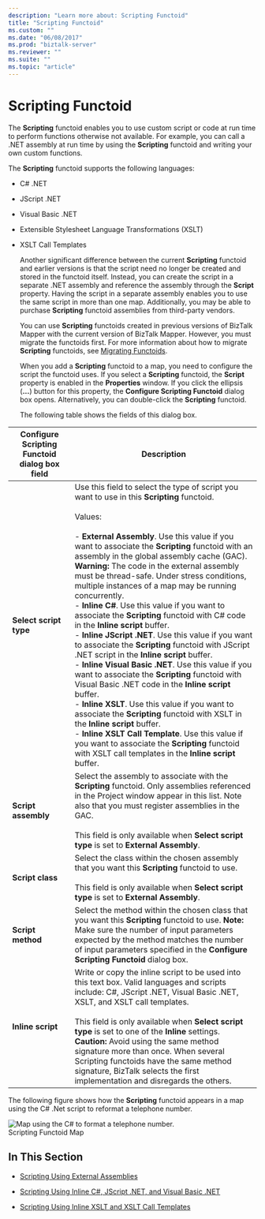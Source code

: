 ```yaml
---
description: "Learn more about: Scripting Functoid"
title: "Scripting Functoid"
ms.custom: ""
ms.date: "06/08/2017"
ms.prod: "biztalk-server"
ms.reviewer: ""
ms.suite: ""
ms.topic: "article"
---
```

# Scripting Functoid
The **Scripting** functoid enables you to use custom script or code at run time to perform functions otherwise not available. For example, you can call a .NET assembly at run time by using the **Scripting** functoid and writing your own custom functions.  
  
 The **Scripting** functoid supports the following languages:  
  
- C# .NET  
  
- JScript .NET  
  
- Visual Basic .NET  
  
- Extensible Stylesheet Language Transformations (XSLT)  
  
- XSLT Call Templates  
  
  Another significant difference between the current **Scripting** functoid and earlier versions is that the script need no longer be created and stored in the functoid itself. Instead, you can create the script in a separate .NET assembly and reference the assembly through the **Script** property. Having the script in a separate assembly enables you to use the same script in more than one map. Additionally, you may be able to purchase **Scripting** functoid assemblies from third-party vendors.  
  
  You can use **Scripting** functoids created in previous versions of BizTalk Mapper with the current version of BizTalk Mapper. However, you must migrate the functoids first. For more information about how to migrate **Scripting** functoids, see [Migrating Functoids](../core/migrating-functoids.md).  
  
  When you add a **Scripting** functoid to a map, you need to configure the script the functoid uses. If you select a **Scripting** functoid, the **Script** property is enabled in the **Properties** window. If you click the ellipsis (**...**) button for this property, the **Configure Scripting Functoid** dialog box opens. Alternatively, you can double-click the **Scripting** functoid.  
  
  The following table shows the fields of this dialog box.  
  
|Configure Scripting Functoid dialog box field|Description|  
|---------------------------------------------------|-----------------|  
|**Select script type**|Use this field to select the type of script you want to use in this **Scripting** functoid.<br /><br /> Values:<br /><br /> -   **External Assembly**. Use this value if you want to associate the **Scripting** functoid with an assembly in the global assembly cache (GAC). **Warning:**      The code in the external assembly must be thread-safe. Under stress conditions, multiple instances of a map may be running concurrently.<br />-   **Inline C#**.  Use this value if you want to associate the **Scripting** functoid with C# code in the **Inline script** buffer.<br />-   **Inline JScript .NET**. Use this value if you want to associate the **Scripting** functoid with JScript .NET script in the **Inline script** buffer.<br />-   **Inline Visual Basic .NET**. Use this value if you want to associate the **Scripting** functoid with Visual Basic .NET code in the **Inline script** buffer.<br />-   **Inline XSLT**. Use this value if you want to associate the **Scripting** functoid with XSLT in the **Inline script** buffer.<br />-   **Inline XSLT Call Template**. Use this value if you want to associate the **Scripting** functoid with XSLT call templates in the **Inline script** buffer.|  
|**Script assembly**|Select the assembly to associate with the **Scripting** functoid. Only assemblies referenced in the Project window appear in this list. Note also that you must register assemblies in the GAC.<br /><br /> This field is only available when **Select script type** is set to **External Assembly**.|  
|**Script class**|Select the class within the chosen assembly that you want this **Scripting** functoid to use.<br /><br /> This field is only available when **Select script type** is set to **External Assembly**.|  
|**Script method**|Select the method within the chosen class that you want this **Scripting** functoid to use. **Note:**  Make sure the number of input parameters expected by the method matches the number of input parameters specified in the **Configure Scripting Functoid** dialog box.|  
|**Inline script**|Write or copy the inline script to be used into this text box. Valid languages and scripts include: C#, JScript .NET, Visual Basic .NET, XSLT, and XSLT call templates.<br /><br /> This field is only available when **Select script type** is set to one of the **Inline** settings. **Caution:**  Avoid using the same method signature more than once. When several Scripting functoids have the same method signature, BizTalk selects the first implementation and disregards the others.|  
  
 The following figure shows how the **Scripting** functoid appears in a map using the C# .Net script to reformat a telephone number.  
  
 ![Map using the C&#35; to format a telephone number.](../core/media/scriptingfunctoid.gif "scriptingfunctoid")  
Scripting Functoid Map  
  
## In This Section  
  
-   [Scripting Using External Assemblies](../core/scripting-using-external-assemblies.md)  
  
-   [Scripting Using Inline C#, JScript .NET, and Visual Basic .NET](../core/scripting-using-inline-csharp-jscript-net-and-visual-basic-net.md)  
  
-   [Scripting Using Inline XSLT and XSLT Call Templates](../core/scripting-using-inline-xslt-and-xslt-call-templates.md)
